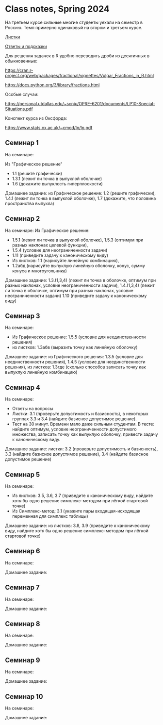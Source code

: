 # Class notes, Spring 2024

На третьем курсе сильные многие студенты уехали на семестр в Россию. 
Темп примерно одинаковый на втором и третьем курсе. 

[Листки](https://gitlab.com/bdemeshev/optimal-solution-pro/-/raw/main/optimal-solution-pro.pdf)

[Ответы и подсказки](https://gitlab.com/bdemeshev/smbu-os-2024-fall/-/raw/main/os-hints-and-answers.pdf)


Для решения задачек в R удобно переводить дроби из десятичных в обыкновенные:

https://cran.r-project.org/web/packages/fractional/vignettes/Vulgar_Fractions_in_R.html

https://docs.python.org/3/library/fractions.html


Особые случаи:

https://personal.utdallas.edu/~scniu/OPRE-6201/documents/LP10-Special-Situations.pdf

Конспект курса из Оксфорда:

https://www.stats.ox.ac.uk/~cmcd/lp/lp.pdf

## Семинар 1

На семинаре: 

Из "Графическое решение"
* 1.1 (решите графически)
* 1.3.1 (лежит ли точка в выпуклой оболочке)
* 1.6 (докажите выпуклость гиперплоскости)
  
Домашнее задание: из Графическое решение: 1.2 (решите графически), 1.4.1 (лежит ли точка в выпуклой оболочке), 
1.7 (докажите, что половина пространства выпукла)


## Семинар 2

На семинаре:
Из Графическое решение:
* 1.5.1 (лежит ли точка в выпуклой оболочке), 1.5.3 (оптимум при разных наклонах целевой функции), 
* 1.5.4 (условие для неограниченности задачи)
* 1.11 (приведите задачу к каноническому виду)
* Из листков: 1.1 (нарисуйте линейную комбинацию), 
* 1.2абд (нарисуйте выпуклую линейную оболочку, конус, сумму конуса и многоугольника)


Домашнее задание: 1.3.(1,3,4) (лежит ли точка в оболочке, оптимум при разных наклонах, условие неограниченности задачи), 
1.4.(1,3,4)  (лежит ли точка в оболочке, оптимум при разных наклонах, условие неограниченности задачи)
1.10 (приведите задачу к каноническому виду)

## Семинар 3

На семинаре: 
* Из Графическое решение: 1.5.5 (условие для неединственности решения)
* из листков: 1.3абв (выразить точку как линейную оболочку)
 
Домашнее задание: из Графического решения: 1.3.5 (условие для неединственности решения), 
1.4.5 (условие для неединственности решения), из листков: 1.3где (сколько способов записать точку как выпуклую линейную комбинацию)

## Семинар 4

На семинаре:

* Ответы на вопросы
* Листки: 3.1  (проверьте допустимость и базисность), в некоторых группах 3.3 и 3.4 (найдите базисное допустимое решение).
* Тест на 30 минут. Времени мало даже сильным студентам. 
В тесте: найдите оптимум, условие неограниченности допустимого множества, 
записать точку как выпуклую оболочку, привести задачу к каноническому виду.

Домашнее задание: листки: 3.2 (проверьте допустимость и базисность), 3.3 (найдите базисное допустимое решение), 3.4 (найдите базисное допустимое решение)

## Семинар 5

На семинаре: 
* Из листков: 3.5, 3.6, 3.7 (приведите к каноническому виду, найдите хотя бы одно решение симплекс-методом при лёгкой стартовой точке)
* Из Симплекс-метод: 3.1 (укажите пары входящая-исходящая переменная для симплекс таблицы)

Домашнее задание: из листков: 3.8, 3.9 (приведите к каноническому виду, найдите хотя бы одно решение симплекс-методом при лёгкой стартовой точке)

## Семинар 6

На семинаре:

Домашнее задание:


## Семинар 7

На семинаре:

Домашнее задание:

## Семинар 8

На семинаре:

Домашнее задание:

## Семинар 9

На семинаре:

Домашнее задание:

## Семинар 10

На семинаре:

Домашнее задание:
